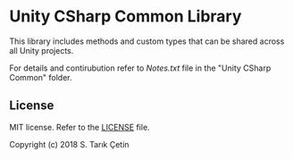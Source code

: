 # Unity CSharp Common Library #

This library includes methods and custom types that can be shared across all Unity projects.

For details and contirubution refer to *Notes.txt* file in the "Unity CSharp Common" folder.

License
---
MIT license. Refer to the [LICENSE](https://github.com/starikcetin/Unity-CSharp-Common-Library/blob/master/LICENSE) file.

Copyright (c) 2018 S. Tarık Çetin

